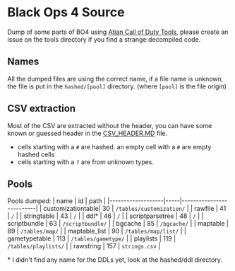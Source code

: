 # Black Ops 4 Source

Dump of some parts of BO4 using [Atian Call of Duty Tools](https://github.com/ate47/atian-cod-tools), please create an issue on the tools directory if you find a strange decompiled code.

## Names

All the dumped files are using the correct name, if a file name is unknown, the file is put in the `hashed/[pool]` directory. (where `[pool]` is the file origin)

## CSV extraction

Most of the CSV are extracted without the header, you can have some known or guessed header in the [CSV_HEADER.MD](CSV_HEADER.MD) file.

- cells starting with a `#` are hashed. an empty cell with a `#` are empty hashed cells
- cells starting with a `?` are from unknown types.

## Pools

Pools dumped:
| name              | id  |        path              |
|-------------------|-----|--------------------------|
| customizationtable| 30  | `/tables/customization/` |
| rawfile           | 41  | `/`                      |
| stringtable       | 43  | `/`                      |
| ddl\*             | 46  | `/`                      |
| scriptparsetree   | 48  | `/`                      |
| scriptbundle      | 63  | `/scriptbundle/`         |
| bgcache           | 85  | `/bgcache/`              |
| maptable          | 89  | `/tables/map/`           |
| maptable_list     | 90  | `/tables/map/list/`      |
| gametypetable     | 113 | `/tables/gametype/`      |
| playlists         | 119 | `/tables/playlists/`     |
| rawstring         | 157 | `strings.csv`            |

\* I didn't find any name for the DDLs yet, look at the hashed/ddl directory.